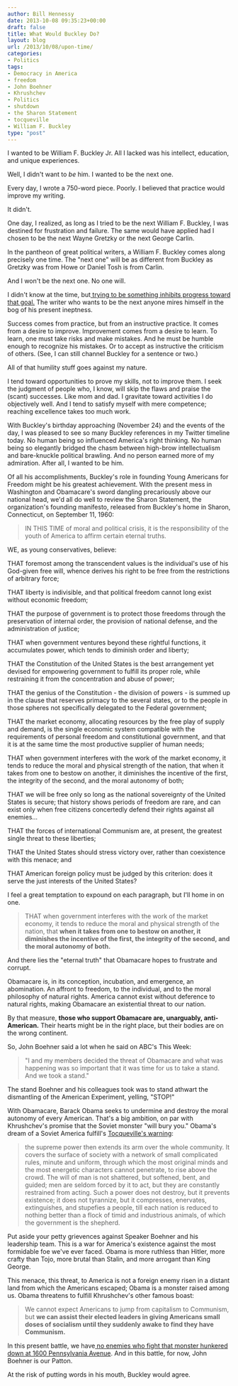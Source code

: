 ```yaml
---
author: Bill Hennessy
date: 2013-10-08 09:35:23+00:00
draft: false
title: What Would Buckley Do?
layout: blog
url: /2013/10/08/upon-time/
categories:
- Politics
tags:
- Democracy in America
- freedom
- John Boehner
- Khrushchev
- Politics
- shutdown
- the Sharon Statement
- tocqueville
- William F. Buckley
type: "post"
---
```


I wanted to be William F. Buckley Jr. All I lacked was his intellect, education, and unique experiences.

Well, I didn't want to _be_ him. I wanted to be the next one.

Every day, I wrote a 750-word piece. Poorly. I believed that practice would improve my writing.

It didn't.

One day, I realized, as long as I tried to be the next William F. Buckley, I was destined for frustration and failure. The same would have applied had I chosen to be the next Wayne Gretzky or the next George Carlin.

In the pantheon of great political writers, a William F. Buckley comes along precisely one time. The "next one" will be as different from Buckley as Gretzky was from Howe or Daniel Tosh is from Carlin.

And I won't be the next one. No one will.

I didn't know at the time, but[ trying to be something inhibits progress toward that goal.](https://hennessysview.com/2013/02/28/ambition-comes-in-good-and-bad-flavors/) The writer who wants to be the next anyone mires himself in the bog of his present ineptness.

Success comes from practice, but from an instructive practice. It comes from a desire to improve. Improvement comes from a desire to learn. To learn, one must take risks and make mistakes. And he must be humble enough to recognize his mistakes. Or to accept as instructive the criticism of others. (See, I can still channel Buckley for a sentence or two.)

All of that humility stuff goes against my nature.

I tend toward opportunities to prove my skills, not to improve them. I seek the judgment of people who, I know, will skip the flaws and praise the (scant) successes. Like mom and dad. I gravitate toward activities I do objectively well. And I tend to satisfy myself with mere competence; reaching excellence takes too much work.

With Buckley's birthday approaching (November 24) and the events of the day, I was pleased to see so many Buckley references in my Twitter timeline today. No human being so influenced America's right thinking. No human being so elegantly bridged the chasm between high-brow intellectualism and bare-knuckle political brawling. And no person earned more of my admiration. After all, I wanted to be him.

Of all his accomplishments, Buckley's role in founding Young Americans for Freedom might be his greatest achievement. With the present mess in Washington and Obamacare's sword dangling precariously above our national head, we'd all do well to review the Sharon Statement, the organization's founding manifesto, released from Buckley's home in Sharon, Connecticut, on September 11, 1960:


> IN THIS TIME of moral and political crisis, it is the responsibility of the youth of America to affirm certain eternal truths.

WE, as young conservatives, believe:

THAT foremost among the transcendent values is the individual's use of his God-given free will, whence derives his right to be free from the restrictions of arbitrary force;

THAT liberty is indivisible, and that political freedom cannot long exist without economic freedom;

THAT the purpose of government is to protect those freedoms through the preservation of internal order, the provision of national defense, and the administration of justice;

THAT when government ventures beyond these rightful functions, it accumulates power, which tends to diminish order and liberty;

THAT the Constitution of the United States is the best arrangement yet devised for empowering government to fulfill its proper role, while restraining it from the concentration and abuse of power;

THAT the genius of the Constitution - the division of powers - is summed up in the clause that reserves primacy to the several states, or to the people in those spheres not specifically delegated to the Federal government;

THAT the market economy, allocating resources by the free play of supply and demand, is the single economic system compatible with the requirements of personal freedom and constitutional government, and that it is at the same time the most productive supplier of human needs;

THAT when government interferes with the work of the market economy, it tends to reduce the moral and physical strength of the nation, that when it takes from one to bestow on another, it diminishes the incentive of the first, the integrity of the second, and the moral autonomy of both;

THAT we will be free only so long as the national sovereignty of the United States is secure; that history shows periods of freedom are rare, and can exist only when free citizens concertedly defend their rights against all enemies…

THAT the forces of international Communism are, at present, the greatest single threat to these liberties;

THAT the United States should stress victory over, rather than coexistence with this menace; and

THAT American foreign policy must be judged by this criterion: does it serve the just interests of the United States?


I feel a great temptation to expound on each paragraph, but I'll home in on one.


> THAT when government interferes with the work of the market economy, it tends to reduce the moral and physical strength of the nation, that **when it takes from one to bestow on another, it diminishes the incentive of the first, the integrity of the second, and the moral autonomy of both.**


And there lies the "eternal truth" that Obamacare hopes to frustrate and corrupt.

Obamacare is, in its conception, incubation, and emergence, an abomination. An affront to freedom, to the individual, and to the moral philosophy of natural rights. America cannot exist without deference to natural rights, making Obamacare an existential threat to our nation.

By that measure, **those who support Obamacare are, unarguably, anti-American.** Their hearts might be in the right place, but their bodies are on the wrong continent.

So, John Boehner said a lot when he said on ABC's This Week:


> "I and my members decided the threat of Obamacare and what was happening was so important that it was time for us to take a stand. And we took a stand."


The stand Boehner and his colleagues took was to stand athwart the dismantling of the American Experiment, yelling, "STOP!"

With Obamacare, Barack Obama seeks to undermine and destroy the moral autonomy of every American. That's a big ambition, on par with Khrushchev's promise that the Soviet monster "will bury you." Obama's dream of a Soviet America fulfill's [Tocqueville's warning](https://xroads.virginia.edu/~HYPER/DETOC/ch4_06.htm):


> the supreme power then extends its arm over the whole community. It covers the surface of society with a network of small complicated rules, minute and uniform, through which the most original minds and the most energetic characters cannot penetrate, to rise above the crowd. The will of man is not shattered, but softened, bent, and guided; men are seldom forced by it to act, but they are constantly restrained from acting. Such a power does not destroy, but it prevents existence; it does not tyrannize, but it compresses, enervates, extinguishes, and stupefies a people, till each nation is reduced to nothing better than a flock of timid and industrious animals, of which the government is the shepherd.


Put aside your petty grievences against Speaker Boehner and his leadership team. This is a war for America's existence against the most formidable foe we've ever faced. Obama is more ruthless than Hitler, more crafty than Tojo, more brutal than Stalin, and more arrogant than King George.

This menace, this threat, to America is not a foreign enemy risen in a distant land from which the Americans escaped; Obama is a monster raised among us. Obama threatens to fulfill Khrushchev's other famous boast:


> We cannot expect Americans to jump from capitalism to Communism, but **we can assist their elected leaders in giving Americans small doses of socialism until they suddenly awake to find they have Communism.**


In this present battle, we have[ no enemies who fight that monster hunkered down at 1600 Pennsylvania Avenue](https://hennessysview.com/2013/10/07/know-fight/). And in this battle, for now, John Boehner is our Patton.

At the risk of putting words in his mouth, Buckley would agree.
